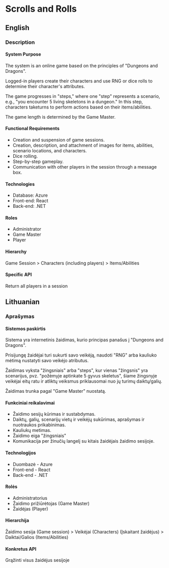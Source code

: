 # Scrolls and Rolls


## English
### Description
#### System Purpose
The system is an online game based on the principles of "Dungeons and Dragons".

Logged-in players create their characters and use RNG or dice rolls to determine their character's attributes.

The game progresses in "steps," where one "step" represents a scenario, e.g., "you encounter 5 living skeletons in a dungeon." In this step, characters taketurns to perform actions based on their items/abilities.

The game length is determined by the Game Master.
#### Functional Requirements
- Creation and suspension of game sessions.
- Creation, description, and attachment of images for items, abilities, scenario locations, and characters.
- Dice rolling.
- Step-by-step gameplay.
- Communication with other players in the session through a message box.
#### Technologies
- Database: Azure
- Front-end: React
- Back-end: .NET
#### Roles
- Administrator
- Game Master
- Player
#### Hierarchy
Game Session > Characters (including players) > Items/Abilities
#### Specific API
Return all players in a session


## Lithuanian
### Aprašymas
#### Sistemos paskirtis
Sistema yra internetinis žaidimas, kurio principas panašus į "Dungeons and Dragons".

Prisijungę žaidėjai turi sukurti savo veikėją, naudoti "RNG" arba kauliuko mėtimą nustatyti savo veikėjo atributus.

Žaidimas vyksta "žingsniais" arba "steps", kur vienas "žingsnis" yra scenarijus, pvz. "požėmyje aptinkate 5 gyvus skeletus", šiame žingsnyje veikėjai eitų ratu ir atliktų veiksmus priklausomai nuo jų turimų daiktų/galių.

Žaidimas trunka pagal "Game Master" nuostatą.
#### Funkciniai reikalavimai
- Žaidimo sesijų kūrimas ir sustabdymas.
- Daiktų, galių, scenarijų vietų ir veikėjų sukūrimas, aprašymas ir nuotraukos prikabinimas.
- Kauliukų metimas.
- Žaidimo eiga "žingsniais"
- Komunikacija per žinučių langelį su kitais žaidėjais žaidimo sesijoje.
#### Technologijos
- Duombazė - Azure
- Front-end - React
- Back-end - .NET
#### Rolės
- Administratorius
- Žaidimo prižiūrėtojas (Game Master)
- Žaidėjas (Player)
#### Hierarchija
Žaidimo sesija (Game session) > Veikėjai (Characters) (Įskaitant žaidėjus) > Daiktai/Galios (Items/Abilities)
#### Konkretus API
Grąžinti visus žaidėjus sesijoje
